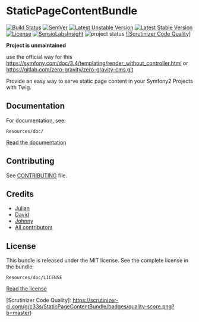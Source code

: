 # StaticPageContentBundle

[![Build Status]](https://travis-ci.org/c33s/StaticPageContentBundle)
[![SemVer]](http://semver.org)
[![Latest Unstable Version]](https://packagist.org/packages/c33s/static-page-content-bundle) 
[![Latest Stable Version]](https://packagist.org/packages/c33s/static-page-content-bundle) 
[![License]](https://packagist.org/packages/c33s/static-page-content-bundle) 
[![SensioLabsInsight]](https://insight.sensiolabs.com/projects/7187788e-a842-4ee6-a2e0-58f4c2809f14)
![project status]
[![Scrutinizer Code Quality]](https://scrutinizer-ci.com/g/c33s/StaticPageContentBundle/?branch=master)


**Project is unmaintained**

use the official way for this https://symfony.com/doc/3.4/templating/render_without_controller.html or 
https://gitlab.com/zero-gravity/zero-gravity-cms.git


Provide an easy way to serve static page content in your Symfony2 Projects with
Twig.

## Documentation

For documentation, see:

    Resources/doc/

[Read the documentation](Resources/doc/index.md)


## Contributing

See [CONTRIBUTING](Resources/doc/CONTRIBUTING.md) file.

Credits
-------

* [Julian](https://github.com/c33s)
* [David](https://github.com/vworldat)
* [Johnny](https://github.com/jrobeson)
* [All contributors](https://github.com/c33s/StaticPageContentBundle/contributors)


License
-------

This bundle is released under the MIT license. See the complete license in the
bundle:

    Resources/doc/LICENSE

[Read the license](Resources/doc/LICENSE)


[Build Status]:             https://img.shields.io/travis/c33s/StaticPageContentBundle.svg
[SemVer]:                   https://img.shields.io/:semver-master-orange.svg
[Latest Stable Version]:    https://poser.pugx.org/c33s/static-page-content-bundle/v/stable.png
[Latest Unstable Version]:  https://poser.pugx.org/c33s/static-page-content-bundle/v/unstable.png
[License]:                  https://poser.pugx.org/c33s/static-page-content-bundle/license.png
[SensioLabsInsight]:        https://insight.sensiolabs.com/projects/7187788e-a842-4ee6-a2e0-58f4c2809f14/mini.png
[project status]:           https://img.shields.io/maintenance/no/2016.svg
[Packagist Version]:        http://img.shields.io/packagist/v/c33s/static-page-content-bundle.svg
[Packagist License]:        http://img.shields.io/packagist/l/c33s/static-page-content-bundle.svg
[Scrutinizer Code Quality]: https://scrutinizer-ci.com/g/c33s/StaticPageContentBundle/badges/quality-score.png?b=master)


[link_doc]: Resources/doc/index.md
